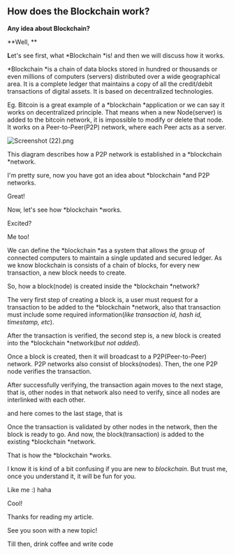 ## How does the Blockchain work?

**Any idea about Blockchain?** 

**Well, **

**L**et's see first, what *Blockchain *is! and then we will discuss how it works.

*Blockchain *is a chain of data blocks stored in hundred or thousands or even millions of computers (servers) distributed over a wide geographical area. It is a complete ledger that maintains a copy of all the credit/debit transactions of digital assets. It is based on decentralized technologies. 

Eg. Bitcoin is a great example of a *blockchain *application or we can say it works on decentralized principle. That means when a new Node(server) is added to the bitcoin network, it is impossible to modify or delete that node. It works on a Peer-to-Peer(P2P) network, where each Peer acts as a server. 


![Screenshot (22).png](https://cdn.hashnode.com/res/hashnode/image/upload/v1647631590803/VljkMIiqB.png)

This diagram describes how a P2P network is established in a *blockchain *network. 

I'm pretty sure, now you have got an idea about *blockchain *and P2P networks. 

Great!

Now, let's see how *blockchain *works. 

Excited? 

Me too!

We can define the *blockchain *as a system that allows the group of connected computers to maintain a single updated and secured ledger. As we know blockchain is consists of a chain of blocks, for every new transaction, a new block needs to create.

So, how a block(node) is created inside the *blockchain *network?

The very first step of creating a block is, a user must request for a transaction to be added to the *blockchain *network, also that transaction must include some required information(*like transaction id, hash id, timestamp, etc*).

After the transaction is verified, the second step is, a new block is created into the *blockchain *network(*but not added*).

Once a block is created, then it will broadcast to a P2P(Peer-to-Peer) network. P2P networks also consist of blocks(nodes). Then, the one P2P node verifies the transaction.

After successfully verifying, the transaction again moves to the next stage, that is, other nodes in that network also need to verify, since all nodes are interlinked with each other.

and here comes to the last stage, that is

Once the transaction is validated by other nodes in the network, then the block is ready to go. And now, the block(transaction) is added to the existing *blockchain *network.

That is how the *blockchain *works.

I know it is kind of a bit confusing if you are new to *blockchain*. But trust me, once you understand it, it will be fun for you.

Like me :) haha

Cool!

Thanks for reading my article.

See you soon with a new topic!

Till then, drink coffee and write code
